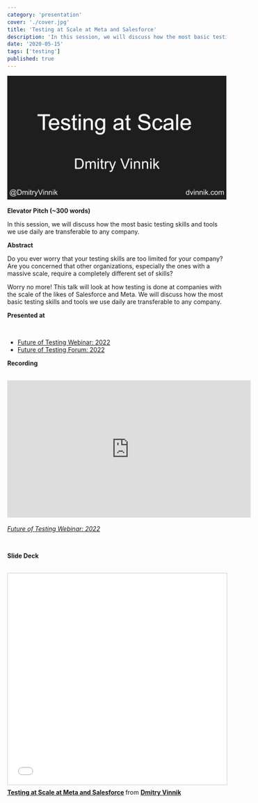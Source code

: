 ```yaml
---
category: 'presentation'
cover: './cover.jpg'
title: 'Testing at Scale at Meta and Salesforce'
description: 'In this session, we will discuss how the most basic testing skills and tools we use daily are transferable to any company.'
date: '2020-05-15'
tags: ['testing']
published: true
---
```

![cover](./cover.jpg)

**Elevator Pitch (~300 words)**

In this session, we will discuss how the most basic testing skills and tools we use daily are transferable to any company.

**Abstract**
 
Do you ever worry that your testing skills are too limited for your company? Are you concerned that other organizations, especially the ones with a massive scale, require a completely different set of skills? 

Worry no more! This talk will look at how testing is done at companies with the scale of the likes of Salesforce and Meta. We will discuss how the most basic testing skills and tools we use daily are transferable to any company.


**Presented at**

<br>

- [Future of Testing Webinar: 2022](https://dvinnik.dev/videos/2020/testing-at-scale)
- [Future of Testing Forum: 2022](https://dvinnik.dev/events/2022/future-of-testing-forum)

**Recording**

<br>

<iframe width="560" height="315" src="https://www.youtube.com/embed/Hl_4Le_0LOc" title="YouTube video player" frameborder="0" allow="accelerometer; autoplay; clipboard-write; encrypted-media; gyroscope; picture-in-picture" allowfullscreen></iframe>

*[Future of Testing Webinar: 2022](https://dvinnik.dev/videos/2020/testing-at-scale)*

<br>

**Slide Deck**

<br>

<iframe src="//www.slideshare.net/slideshow/embed_code/key/txTPuqO5Hknf2z" width="595" height="485" frameborder="0" marginwidth="0" marginheight="0" scrolling="no" style="border:1px solid #CCC; border-width:1px; margin-bottom:5px; max-width: 100%;" allowfullscreen> </iframe> <div style="margin-bottom:5px"> <strong> <a href="//www.slideshare.net/DmitryVinnik1/testing-at-scale-at-meta-and-salesforce" title="Testing at Scale at Meta and Salesforce" target="_blank">Testing at Scale at Meta and Salesforce</a> </strong> from <strong><a href="//www.slideshare.net/DmitryVinnik1" target="_blank">Dmitry Vinnik</a></strong> </div>